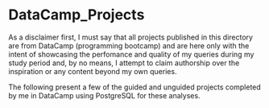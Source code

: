 # DataCamp_Projects

As a disclaimer first, I must say that all projects published in this directory are from DataCamp (programming bootcamp) and are here only with the intent of showcasing the perfomance and quality of my queries during my study period and, by no means, I attempt to claim authorship over the inspiration or any content beyond my own queries.

The following present a few of the guided and unguided projects completed by me in DataCamp using PostgreSQL for these analyses.
